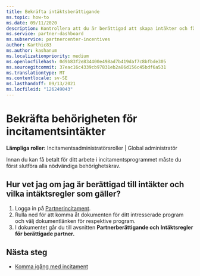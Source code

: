 ```yaml
---
title: Bekräfta intäktsberättigande
ms.topic: how-to
ms.date: 09/11/2020
description: Kontrollera att du är berättigad att skapa intäkter och få betalt i incitamentsprogrammet. Kontrollera dina intäktsberättiganden och intäktsregler i Partnercenter.
ms.service: partner-dashboard
ms.subservice: partnercenter-incentives
author: Karthic83
ms.author: kashanum
ms.localizationpriority: medium
ms.openlocfilehash: 0d9b83f2e834400e498ad7b419daf7c8bfbde305
ms.sourcegitcommit: 37eac16c4339cb97831eb2a86d156c45bdf6a531
ms.translationtype: MT
ms.contentlocale: sv-SE
ms.lasthandoff: 09/13/2021
ms.locfileid: "126249043"
---
```

# <a name="confirm-your-incentives-earnings-eligibility"></a>Bekräfta behörigheten för incitamentsintäkter

**Lämpliga roller:** Incitamentsadministratörsroller | Global administratör

Innan du kan få betalt för ditt arbete i incitamentsprogrammet måste du först slutföra alla nödvändiga behörighetskrav.

## <a name="how-do-i-check-my-earning-eligibility-and-revenue-rules"></a>Hur vet jag om jag är berättigad till intäkter och vilka intäktsregler som gäller?

1. Logga in på [Partnerincitament](https://partner.microsoft.com/membership/partner-incentives).
2. Rulla ned för att komma åt dokumenten för ditt intresserade program och välj dokumentlänken för respektive program.
3. I dokumentet går du till avsnitten **Partnerberättigande och** **Intäktsregler för berättigade partner.**

## <a name="next-steps"></a>Nästa steg

- [Komma igång med incitament](incentives-get-started-intro.md)

